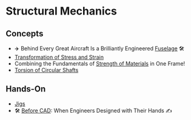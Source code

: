 # Structural Mechanics

## Concepts
- ✈️ Behind Every Great Aircraft Is a Brilliantly Engineered [Fuselage](https://www.linkedin.com/posts/krishnagupta-1999_aircraftdesign-aerospaceengineering-fuselage-activity-7331231108283420673-sBNp/?utm_source=share&utm_medium=member_android&rcm=ACoAAD-ruCgBJnujmeLzmj1X4DpLLTuxktERedQ) 🛠️
- [Transformation of Stress and Strain](https://www.linkedin.com/posts/suraj-sarkar-2000sps1236_transformation-of-stress-and-strain-handwrittennotes-activity-7331174498198585346-K4Js/?utm_source=share&utm_medium=member_android&rcm=ACoAAD-ruCgBJnujmeLzmj1X4DpLLTuxktERedQ)
- Combining the Fundamentals of [Strength of Materials](https://www.linkedin.com/posts/dzignlimited_mechanicalengineering-engineeringbasics-strengthofmaterials-activity-7333337135468486656-9lKV/?utm_source=share&utm_medium=member_android&rcm=ACoAAD-ruCgBJnujmeLzmj1X4DpLLTuxktERedQ) in One Frame!
- [Torsion of Circular Shafts](https://www.linkedin.com/posts/suraj-sarkar-2000sps1236_torsion-of-circular-shafts-handwrittennotes-activity-7332246542629658624-AnDW/?utm_source=share&utm_medium=member_android&rcm=ACoAAD-ruCgBJnujmeLzmj1X4DpLLTuxktERedQ)
 
## Hands-On
- [Jigs](https://www.linkedin.com/posts/sunil-kumar-b86b41330_jigs-definition-a-jig-is-a-work-holding-activity-7333173820184248321-wxNS?utm_source=share&utm_medium=member_android&rcm=ACoAAD-ruCgBJnujmeLzmj1X4DpLLTuxktERedQ)
- 🛠️ [Before CAD](https://www.linkedin.com/posts/raylan-charles-fernandes-5b05a8226_catia-solidworks-mechanicalengineering-activity-7331942741788028929-7prh/?utm_source=share&utm_medium=member_android&rcm=ACoAAD-ruCgBJnujmeLzmj1X4DpLLTuxktERedQ): When Engineers Designed with Their Hands ✍️
